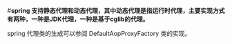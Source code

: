 #**spring 支持静态代理和动态代理，其中动态代理是指运行时代理，主要实现方式有两种，一种是JDK代理，一种是基于cglib的代理。**

spring 代理类的生成可以参阅 DefaultAopProxyFactory 类的实现。